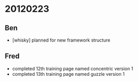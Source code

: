 # 20120223

## Ben
- [whisky] planned for new framework structure



## Fred
- completed 12th training page named concentric version 1
- completed 13th training page named guzzle version 1